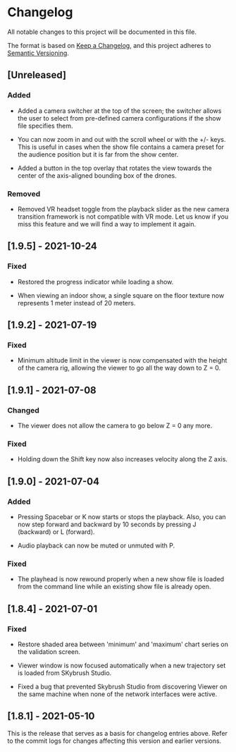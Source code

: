 # Changelog

All notable changes to this project will be documented in this file.

The format is based on [Keep a Changelog](https://keepachangelog.com/en/1.0.0/),
and this project adheres to [Semantic Versioning](https://semver.org/spec/v2.0.0.html).

## [Unreleased]

### Added

- Added a camera switcher at the top of the screen; the switcher allows the
  user to select from pre-defined camera configurations if the show file
  specifies them.

- You can now zoom in and out with the scroll wheel or with the +/- keys. This
  is useful in cases when the show file contains a camera preset for the
  audience position but it is far from the show center.

- Added a button in the top overlay that rotates the view towards the center of
  the axis-aligned bounding box of the drones.

### Removed

- Removed VR headset toggle from the playback slider as the new camera
  transition framework is not compatible with VR mode. Let us know if you miss
  this feature and we will find a way to implement it again.

## [1.9.5] - 2021-10-24

### Fixed

- Restored the progress indicator while loading a show.

- When viewing an indoor show, a single square on the floor texture now represents
  1 meter instead of 20 meters.

## [1.9.2] - 2021-07-19

### Fixed

- Minimum altitude limit in the viewer is now compensated with the height of
  the camera rig, allowing the viewer to go all the way down to Z = 0.

## [1.9.1] - 2021-07-08

### Changed

- The viewer does not allow the camera to go below Z = 0 any more.

### Fixed

- Holding down the Shift key now also increases velocity along the Z axis.

## [1.9.0] - 2021-07-04

### Added

- Pressing Spacebar or K now starts or stops the playback. Also, you can now
  step forward and backward by 10 seconds by pressing J (backward) or L (forward).

- Audio playback can now be muted or unmuted with P.

### Fixed

- The playhead is now rewound properly when a new show file is loaded from the
  command line while an existing show file is already open.

## [1.8.4] - 2021-07-01

### Fixed

- Restore shaded area between 'minimum' and 'maximum' chart series on the
  validation screen.
- Viewer window is now focused automatically when a new trajectory set is loaded
  from SKybrush Studio.

- Fixed a bug that prevented Skybrush Studio from discovering Viewer on the same
  machine when none of the network interfaces were active.

## [1.8.1] - 2021-05-10

This is the release that serves as a basis for changelog entries above. Refer
to the commit logs for changes affecting this version and earlier versions.
